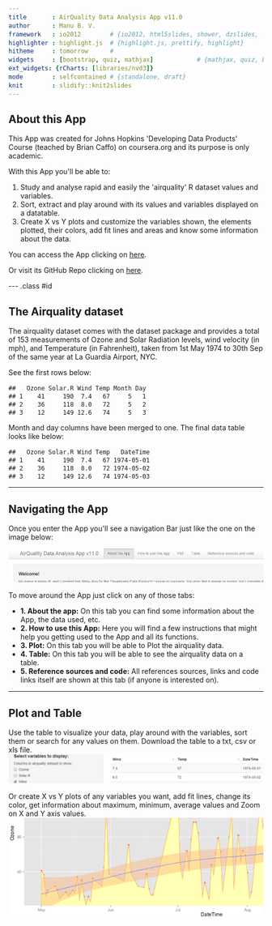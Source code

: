 ```yaml
---
title       : AirQuality Data Analysis App v11.0
author      : Manu B. V.
framework   : io2012        # {io2012, html5slides, shower, dzslides, ...}
highlighter : highlight.js  # {highlight.js, prettify, highlight}
hitheme     : tomorrow      # 
widgets     : [bootstrap, quiz, mathjax]            # {mathjax, quiz, bootstrap}
ext_widgets: {rCharts: [libraries/nvd3]}
mode        : selfcontained # {standalone, draft}
knit        : slidify::knit2slides
---
```

  
## About this App
  
  This App was created for Johns Hopkins 'Developing Data Products' Course (teached by Brian Caffo) on coursera.org and its purpose is only academic.

With this App you'll be able to:

1. Study and analyse rapid and easily the 'airquality' R dataset values and variables.
2. Sort, extract and play around with its values and variables displayed on a datatable.
3. Create X vs Y plots and customize the variables shown, the elements plotted, their colors, add fit lines and areas and know some information about the data.

You can access the App clicking on <a href="https://manuelblancovalentin.shinyapps.io/AirQuality-Data-Analysis-App-v11/">here</a>.

Or visit its GitHub Repo clicking on <a href="https://github.com/manuelblancovalentin/DevelopingDataProducts-Project/">here</a>.


--- .class #id 

## The Airquality dataset

The airquality dataset comes with the dataset package and provides a total of 153 measurements of Ozone and Solar Radiation levels, wind velocity (in mph), and Temperature (in Fahrenheit), taken from 1st May 1974 to 30th Sep of the same year at La Guardia Airport, NYC.

See the first rows below:

```
##   Ozone Solar.R Wind Temp Month Day
## 1    41     190  7.4   67     5   1
## 2    36     118  8.0   72     5   2
## 3    12     149 12.6   74     5   3
```

Month and day columns have been merged to one. The final data table looks like below: 

```
##   Ozone Solar.R Wind Temp   DateTime
## 1    41     190  7.4   67 1974-05-01
## 2    36     118  8.0   72 1974-05-02
## 3    12     149 12.6   74 1974-05-03
```

--- 

## Navigating the App

Once you enter the App you'll see a navigation Bar just like the one on the image below: 

![width](navbar.png)

To move around the App just click on any of those tabs:

<ul>
<li><b>1. About the app:</b> On this tab you can find some information about the App, the data used, etc.</li>

<li><b>2. How to use this App:</b> Here you will find a few instructions that might help you getting used to the App and all its functions. </li>

<li><b>3. Plot:</b> On this tab you will be able to Plot the airquality data. </li>

<li><b>4. Table:</b> On this tab you will be able to see the airquality data on a table. </li>

<li><b>5. Reference sources and code:</b> All references sources, links and code links itself are shown at this tab (if anyone is interested on). </li>
</ul>

--- 

## Plot and Table

Use the table to visualize your data, play around with the variables, sort them or search for any values on them. Download the table to a txt, csv or xls file.
![width](table.png)

Or create X vs Y plots of any variables you want, add fit lines, change its color, get information about maximum, minimum, average values and Zoom on X and Y axis values.
![width](plot.png) 
